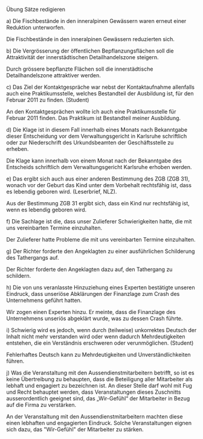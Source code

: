 Übung Sätze redigieren

a) Die Fischbestände in den inneralpinen Gewässern waren erneut einer
Reduktion unterworfen.

Die Fischbestände in den inneralpinen Gewässern reduzierten sich.

b) Die Vergrösserung der öffentlichen Bepflanzungsflächen soll die
Attraktivität der innerstädtischen Detailhandelszone steigern.

Durch grössere bepflanzte Flächen soll die innerstädtische
Detailhandelszone attraktiver werden.

c) Das Ziel der Kontaktgespräche war nebst der Kontaktaufnahme
allenfalls auch eine Praktikumsstelle, welches Bestandteil der
Ausbildung ist, für den Februar 2011 zu finden. (Student)

An den Kontaktgesprächen wollte ich auch eine Praktikumsstelle für
Februar 2011 finden. Das Praktikum ist Bestandteil meiner Ausbildung.

d) Die Klage ist in diesem Fall innerhalb eines Monats nach Bekanntgabe
dieser Entscheidung vor dem Verwaltungsgericht in Karlsruhe schriftlich
oder zur Niederschrift des Urkundsbeamten der Geschäftsstelle zu
erheben.

Die Klage kann innerhalb von einem Monat nach der Bekanntgabe des
Entscheids schriftlich dem Verwaltungsgericht Karlsruhe erhoben werden.

e) Das ergibt sich auch aus einer anderen Bestimmung des ZGB (ZGB 31),
wonach vor der Geburt das Kind unter dem Vorbehalt rechtsfähig ist, dass
es lebendig geboren wird. (Leserbrief, NLZ).

Aus der Bestimmung ZGB 31 ergibt sich, dass ein Kind nur rechtsfähig
ist, wenn es lebendig geboren wird.

f) Die Sachlage ist die, dass unser Zulieferer Schwierigkeiten hatte,
die mit uns vereinbarten Termine einzuhalten.

Der Zulieferer hatte Probleme die mit uns vereinbarten Termine
einzuhalten.

g) Der Richter forderte den Angeklagten zu einer ausführlichen
Schilderung des Tathergangs auf.

Der Richter forderte den Angeklagten dazu auf, den Tathergang zu
schildern.

h) Die von uns veranlasste Hinzuziehung eines Experten bestätigte
unseren Eindruck, dass unseriöse Abklärungen der Finanzlage zum Crash
des Unternehmens geführt hatten.

Wir zogen einen Experten hinzu. Er meinte, dass die Finanzlage des
Unternehmens unseriös abgeklärt wurde, was zu dessen Crash führte.

i) Schwierig wird es jedoch, wenn durch (teilweise) unkorrektes Deutsch
der Inhalt nicht mehr verstanden wird oder wenn dadurch Mehrdeutigkeiten
entstehen, die ein Verständnis erschweren oder verunmöglichen. (Student)

Fehlerhaftes Deutsch kann zu Mehrdeutigkeiten und Unverständlichkeiten
führen.

j) Was die Veranstaltung mit den Aussendienstmitarbeitern betrifft, so
ist es keine Übertreibung zu behaupten, dass die Beteiligung aller
Mitarbeiter als lebhaft und engagiert zu bezeichnen ist.  An dieser
Stelle darf wohl mit Fug und Recht behauptet werden, dass
Veranstaltungen dieses Zuschnitts ausserordentlich geeignet sind, das
„Wir-Gefühl“ der Mitarbeiter in Bezug auf die Firma zu verstärken.

An der Veranstaltung mit den Aussendienstmitarbeitern machten diese
einen lebhaften und engagierten Eindruck. Solche Veranstaltungen eignen
sich dazu, das "Wir-Gefühl" der Mitarbeiter zu stärken.
